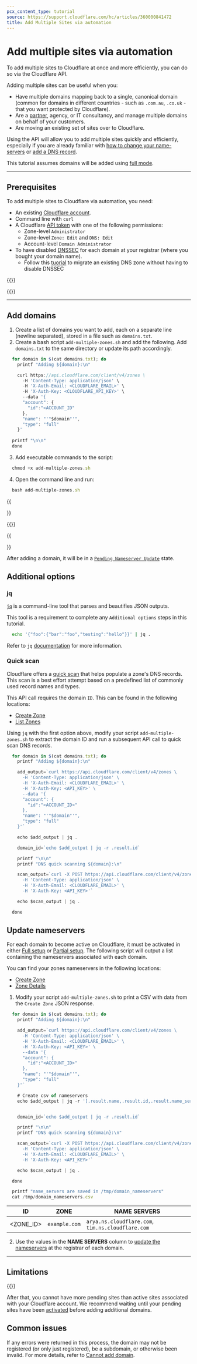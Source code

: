 ```yaml
---
pcx_content_type: tutorial
source: https://support.cloudflare.com/hc/articles/360000841472
title: Add Multiple Sites via automation
---
```


# Add multiple sites via automation

To add multiple sites to Cloudflare at once and more efficiently, you can do so via the Cloudflare API.

Adding multiple sites can be useful when you:

- Have multiple domains mapping back to a single, canonical domain (common for domains in different countries - such as `.com.au`, `.co.uk` - that you want protected by Cloudflare).
- Are a [partner](https://www.cloudflare.com/partners/), agency, or IT consultancy, and manage multiple domains on behalf of your customers.
- Are moving an existing set of sites over to Cloudflare.

Using the API will allow you to add multiple sites quickly and efficiently, especially if you are already familiar with [how to change your name-servers](/dns/zone-setups/full-setup/setup/) or [add a DNS record](/dns/manage-dns-records/how-to/create-dns-records/).

This tutorial assumes domains will be added using [full mode](/dns/zone-setups/full-setup/). 
___

## Prerequisites

To add multiple sites to Cloudflare via automation, you need:

- An existing [Cloudflare account]((/fundamentals/setup/account-setup/)create-account/).
- Command line with `curl`
- A Cloudflare [API token](/fundamentals/api/get-started/create-token/) with one of the following permissions:
  - Zone-level `Administrator`
  - Zone-level `Zone: Edit` and `DNS: Edit`
  - Account-level `Domain Administrator`
- To have disabled [DNSSEC](/dns/concepts/#dnssec) for each domain at your registrar (where you bought your domain name). 
  - Follow this [tuorial](/dns/dnssec/dnssec-active-migration/) to migrate an existing DNS zone without having to disable DNSSEC
  
{{<render file="_dnssec-providers.md" productFolder="dns">}}

{{<render file="_dnssec-enabled-migration.md" productFolder="dns">}}


___

## Add domains

1. Create a list of domains you want to add, each on a separate line (newline separated), stored in a file such as `domains.txt`.
2. Create a bash script `add-multiple-zones.sh` and add the following. Add `domains.txt` to the same directory or update its path accordingly. 
```js
  for domain in $(cat domains.txt); do
    printf "Adding ${domain}:\n"

    curl https://api.cloudflare.com/client/v4/zones \
      -H 'Content-Type: application/json' \
      -H 'X-Auth-Email: <CLOUDFLARE_EMAIL>' \
      -H 'X-Auth-Key: <CLOUDFLARE_API_KEY>' \
      --data '{
      "account": {
        "id":"<ACCOUNT_ID" 
      },
      "name": "'"$domain"'",
      "type": "full"
    }'
  
  printf "\n\n"
  done
```

3. Add executable commands to the script:
```js
  chmod +x add-multiple-zones.sh
```

4. Open the command line and run:
```js
  bash add-multiple-zones.sh
```

{{<Aside type="warning">}}

{{<render file="_automation-number-limitations.md">}}

{{</Aside>}}

After adding a domain, it will be in a [`Pending Nameserver Update`](/dns/zone-setups/reference/domain-status/) state. 

## Additional options

### jq

[`jq`](https://jqlang.github.io/jq/) is a command-line tool that parses and beautifies JSON outputs. 

This tool is a requirement to complete any `Additional options` steps in this tutorial.

```sh
  echo '{"foo":{"bar":"foo","testing":"hello"}}' | jq .
```

Refer to `jq` [documentation](https://jqlang.github.io/jq/manual/#basic-filters) for more information.

### Quick scan

Cloudflare offers a [quick scan](/dns/zone-setups/reference/dns-quick-scan/) that helps populate a zone's DNS records. This scan is a best effort attempt based on a predefined list of commonly used record names and types.

This API call requires the domain `ID`. This can be found in the following locations:
- [Create Zone](/api/operations/zones-post#Request)
- [List Zones](/api/operations/zones-get)

Using `jq` with the first option above, modify your script `add-multiple-zones.sh` to extract the domain ID and run a subsequent API call to quick scan DNS records.

```js
  for domain in $(cat domains.txt); do
    printf "Adding ${domain}:\n"

    add_output=`curl https://api.cloudflare.com/client/v4/zones \
      -H 'Content-Type: application/json' \
      -H 'X-Auth-Email: <CLOUDFLARE_EMAIL>' \
      -H 'X-Auth-Key: <API_KEY>' \
      --data '{
      "account": {
        "id":"<ACCOUNT_ID>" 
      },
      "name": "'"$domain"'",
      "type": "full"
    }'`

    echo $add_output | jq .

    domain_id=`echo $add_output | jq -r .result.id`

    printf "\n\n"
    printf "DNS quick scanning ${domain}:\n"

    scan_output=`curl -X POST https://api.cloudflare.com/client/v4/zones/$domain_id/dns_records/scan \
      -H 'Content-Type: application/json' \
      -H 'X-Auth-Email: <CLOUDFLARE_EMAIL>' \
      -H 'X-Auth-Key: <API_KEY>'`

    echo $scan_output | jq .

  done
```

## Update nameservers

For each domain to become active on Cloudflare, it must be activated in either [Full setup](/dns/zone-setups/full-setup/setup/) or [Partial setup](/dns/zone-setups/partial-setup/setup/). The following script will output a list containing the nameservers associated with each domain.

You can find your zones nameservers in the following locations:
- [Create Zone](/api/operations/zones-post#Request)
- [Zone Details](/api/operations/zones-0-get) 

1. Modify your script `add-multiple-zones.sh` to print a CSV with data from the `Create Zone` JSON response.

```js
  for domain in $(cat domains.txt); do
    printf "Adding ${domain}:\n"

    add_output=`curl https://api.cloudflare.com/client/v4/zones \
      -H 'Content-Type: application/json' \
      -H 'X-Auth-Email: <CLOUDFLARE_EMAIL>' \
      -H 'X-Auth-Key: <API_KEY>' \
      --data '{
      "account": {
        "id":"<ACCOUNT_ID>" 
      },
      "name": "'"$domain"'",
      "type": "full"
    }'`

    # Create csv of nameservers  
    echo $add_output | jq -r '[.result.name,.result.id,.result.name_servers[]] | @csv' >> /tmp/domain_nameservers.csv


    domain_id=`echo $add_output | jq -r .result.id`

    printf "\n\n"
    printf "DNS quick scanning ${domain}:\n"

    scan_output=`curl -X POST https://api.cloudflare.com/client/v4/zones/$domain_id/dns_records/scan \
      -H 'Content-Type: application/json' \
      -H 'X-Auth-Email: <CLOUDFLARE_EMAIL>' \
      -H 'X-Auth-Key: <API_KEY>'`

    echo $scan_output | jq .

  done

  printf "name_servers are saved in /tmp/domain_nameservers"
  cat /tmp/domain_nameservers.csv
```

  | ID | ZONE | NAME SERVERS | 
  | --- | --- | --- |
  | <ZONE_ID> | `example.com` | `arya.ns.cloudflare.com`, `tim.ns.cloudflare.com` |



2. Use the values in the **NAME SERVERS** column to [update the nameservers](/dns/zone-setups/full-setup/setup/#update-your-registrar) at the registrar of each domain.

___

## Limitations

{{<render file="_automation-number-limitations.md">}}
<br/>

After that, you cannot have more pending sites than active sites associated with your Cloudflare account. We recommend waiting until your pending sites have been [activated](/dns/zone-setups/reference/domain-status/) before adding additional domains.

## Common issues

If any errors were returned in this process, the domain may not be registered (or only just registered), be a subdomain, or otherwise been invalid. For more details, refer to [Cannot add domain](/dns/zone-setups/troubleshooting/cannot-add-domain/).